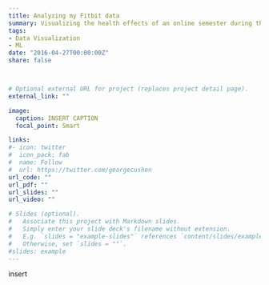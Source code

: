 ```yaml
---
title: Analyzing my Fitbit data
summary: Visualizing the health effects of an online semester during the pandemic ... and finding out the factors behind weight loss.
tags:
- Data Visualization
- ML
date: "2016-04-27T00:00:00Z"
share: false



# Optional external URL for project (replaces project detail page).
external_link: ""

image:
  caption: INSERT CAPTION
  focal_point: Smart

links:
#- icon: twitter
#  icon_pack: fab
#  name: Follow
#  url: https://twitter.com/georgecushen
url_code: ""
url_pdf: ""
url_slides: ""
url_video: ""

# Slides (optional).
#   Associate this project with Markdown slides.
#   Simply enter your slide deck's filename without extension.
#   E.g. `slides = "example-slides"` references `content/slides/example-slides.md`.
#   Otherwise, set `slides = ""`.
#slides: example
---
```


insert
